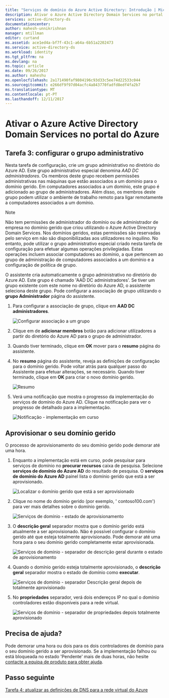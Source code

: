 ```yaml
---
title: "Serviços de domínio do Azure Active Directory: Introdução | Microsoft Docs"
description: Ativar o Azure Active Directory Domain Services no portal do Azure
services: active-directory-ds
documentationcenter: 
author: mahesh-unnikrishnan
manager: mtillman
editor: curtand
ms.assetid: ace1ed4a-bf7f-43c1-a64a-6b51a2202473
ms.service: active-directory-ds
ms.workload: identity
ms.tgt_pltfrm: na
ms.devlang: na
ms.topic: article
ms.date: 09/26/2017
ms.author: maheshu
ms.openlocfilehash: 2a171490faf9804196c93d33c5ee74d22533c044
ms.sourcegitcommit: e266df9f97d04acfc4a843770fadfd8edf4fa2b7
ms.translationtype: MT
ms.contentlocale: pt-PT
ms.lasthandoff: 12/11/2017
---
```

# <a name="enable-azure-active-directory-domain-services-using-the-azure-portal"></a>Ativar o Azure Active Directory Domain Services no portal do Azure


## <a name="task-3-configure-administrative-group"></a>Tarefa 3: configurar o grupo administrativo
Nesta tarefa de configuração, crie um grupo administrativo no diretório do Azure AD. Este grupo administrativo especial denomina *AAD DC administradores*. Os membros deste grupo recebem permissões administrativas nas máquinas que estão associados a um domínio para o domínio gerido. Em computadores associados a um domínio, este grupo é adicionado ao grupo de administradores. Além disso, os membros deste grupo podem utilizar o ambiente de trabalho remoto para ligar remotamente a computadores associados a um domínio.

> [!NOTE]
> Não tem permissões de administrador do domínio ou de administrador de empresa no domínio gerido que criou utilizando o Azure Active Directory Domain Services. Nos domínios geridos, estas permissões são reservadas pelo serviço em não são disponibilizadas aos utilizadores no inquilino. No entanto, pode utilizar o grupo administrativo especial criado nesta tarefa de configuração para efetuar algumas operações privilegiadas. Estas operações incluem associar computadores ao domínio, a que pertencem ao grupo de administração de computadores associados a um domínio e a configuração de política de grupo.
>

O assistente cria automaticamente o grupo administrativo no diretório do Azure AD. Este grupo é chamado 'AAD DC administradores'. Se tiver um grupo existente com este nome no diretório do Azure AD, o assistente seleciona deste grupo. Pode configurar a associação de grupo utilizando o **grupo Administrador** página do assistente.

1. Para configurar a associação de grupo, clique em **AAD DC administradores**.

    ![Configurar associação a um grupo](./media/getting-started/domain-services-blade-admingroup.png)

2. Clique em de **adicionar membros** botão para adicionar utilizadores a partir do diretório do Azure AD para o grupo de administrador.

3. Quando tiver terminado, clique em **OK** mover para o **resumo** página do assistente.

4. No **resumo** página do assistente, reveja as definições de configuração para o domínio gerido. Pode voltar atrás para qualquer passo do Assistente para efetuar alterações, se necessário. Quando tiver terminado, clique em **OK** para criar o novo domínio gerido.

    ![Resumo](./media/getting-started/domain-services-blade-summary.png)

5. Verá uma notificação que mostra o progresso da implementação do serviços de domínio do Azure AD. Clique na notificação para ver o progresso de detalhado para a implementação.

    ![Notificação - implementação em curso](./media/getting-started/domain-services-blade-deployment-in-progress.png)


## <a name="provision-your-managed-domain"></a>Aprovisionar o seu domínio gerido
O processo de aprovisionamento do seu domínio gerido pode demorar até uma hora.

1. Enquanto a implementação está em curso, pode pesquisar para serviços de domínio no **procurar recursos** caixa de pesquisa. Selecione **serviços de domínio do Azure AD** do resultado de pesquisa. O **serviços de domínio do Azure AD** painel lista o domínio gerido que está a ser aprovisionado.

    ![Localizar o domínio gerido que está a ser aprovisionado](./media/getting-started/domain-services-provisioning-state-find-resource.png)

2. Clique no nome do domínio gerido (por exemplo, ' contoso100.com') para ver mais detalhes sobre o domínio gerido.

    ![Serviços de domínio - estado de aprovisionamento](./media/getting-started/domain-services-provisioning-state.png)

3. O **descrição geral** separador mostra que o domínio gerido está atualmente a ser aprovisionado. Não é possível configurar o domínio gerido até que esteja totalmente aprovisionado. Pode demorar até uma hora para o seu domínio gerido completamente estar aprovisionada.

    ![Serviços de domínio - separador de descrição geral durante o estado de aprovisionamento ](./media/getting-started/domain-services-provisioning-state-details.png)

4. Quando o domínio gerido esteja totalmente aprovisionado, o **descrição geral** separador mostra o estado de domínio como **executar**.

    ![Serviços de domínio - separador Descrição geral depois de totalmente aprovisionado](./media/getting-started/domain-services-provisioned.png)

5. No **propriedades** separador, verá dois endereços IP no qual o domínio controladores estão disponíveis para a rede virtual.

    ![Serviços de domínio - separador de propriedades depois totalmente aprovisionado](./media/getting-started/domain-services-provisioned-properties.png)


## <a name="need-help"></a>Precisa de ajuda?
Pode demorar uma hora ou dois para os dois controladores de domínio para o seu domínio gerido a ser aprovisionado. Se a implementação falhou ou está bloqueada no estado 'Pendente' mais de duas horas, não hesite [contacte a equipa de produto para obter ajuda](active-directory-ds-contact-us.md).


## <a name="next-step"></a>Passo seguinte
[Tarefa 4: atualizar as definições de DNS para a rede virtual do Azure](active-directory-ds-getting-started-dns.md)
